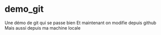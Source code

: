 # demo_git
Une démo de git qui se passe bien
Et maintenant on modifie depuis github
Mais aussi depuis ma machine locale

